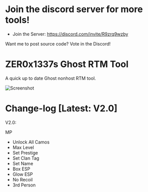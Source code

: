 # Join the discord server for more tools!
 - Join the Server: https://discord.com/invite/R9zrq9wzby

Want me to post source code? Vote in the Discord!
#
# ZER0x1337s Ghost RTM Tool
A quick up to date Ghost nonhost RTM tool.

![Screenshot](https://cdn.discordapp.com/attachments/1043014883681239080/1043690285554729071/image.png)
#
# Change-log [Latest: V2.0]

V2.0:

MP
 - Unlock All Camos
 - Max Level
 - Set Prestige
 - Set Clan Tag
 - Set Name
 - Box ESP
 - Glow ESP
 - No Recoil
 - 3rd Person
